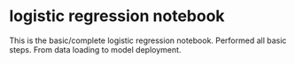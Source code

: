 # logistic regression notebook
 This is the basic/complete logistic regression notebook. Performed all basic steps. From data loading to model deployment.

